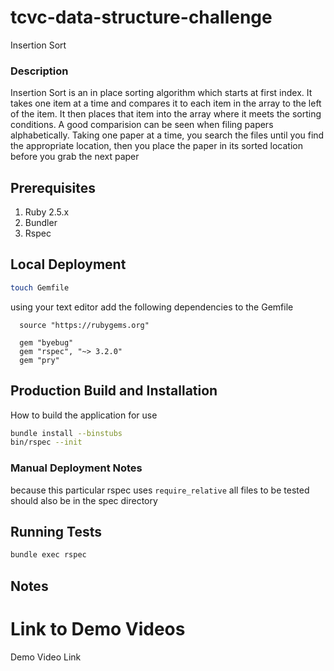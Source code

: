 # tcvc-data-structure-challenge
Insertion Sort

### Description

Insertion Sort is an in place sorting algorithm which
starts at first index. It takes one item at a time and compares
it to each item in the array to the left of the item. It then
places that item into the array where it meets the sorting
conditions. A good comparision can be seen when filing papers
alphabetically. Taking one paper at a time, you search the files
until you find the appropriate location, then you place the paper
in its sorted location before you grab the next paper

## Prerequisites
1. Ruby 2.5.x
2. Bundler
3. Rspec

## Local Deployment
```bash
touch Gemfile
```
using your text editor add the following dependencies to the Gemfile

```
  source "https://rubygems.org"

  gem "byebug"
  gem "rspec", "~> 3.2.0"
  gem "pry"
```


## Production Build and Installation
How to build the application for use
```bash
bundle install --binstubs
bin/rspec --init
```

### Manual Deployment Notes
because this particular rspec uses `require_relative` 
all files to be tested should also be in the spec directory

## Running Tests
```bash
bundle exec rspec
```
## Notes

# Link to Demo Videos
Demo Video Link
